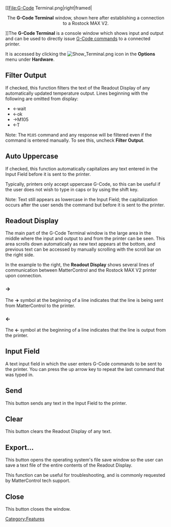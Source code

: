 \[\[<File:G-Code> Terminal.png|right|framed|

<center>

The **G-Code Terminal** window, shown here after establishing a
connection to a Rostock MAX V2.

</center>

\]\]The **G-Code Terminal** is a console window which shows input and
output and can be used to directly issue [G-Code
commands](http://reprap.org/wiki/G-code) to a connected printer.

It is accessed by clicking the ![Show\_Terminal.png](http://wiki.mattercontrol.com/images/b/b3/Show_Terminal.png
"Show_Terminal.png") icon in the **Options** menu under **Hardware**.

## Filter Output

If checked, this function filters the text of the Readout Display of any
automatically updated temperature output. Lines beginning with the
following are omitted from display:

  - \<-wait
  - \<-ok
  - \-\>M105
  - \<-T

Note: The `M105` command and any response will be filtered even if the
command is entered manually. To see this, uncheck **Filter Output**.

## Auto Uppercase

If checked, this function automatically capitalizes any text entered in
the Input Field before it is sent to the printer.

Typically, printers only accept uppercase G-Code, so this can be useful
if the user does not wish to type in caps or by using the shift key.

Note: Text still appears as lowercase in the Input Field; the
capitalization occurs after the user sends the command but before it is
sent to the printer.

## Readout Display

The main part of the G-Code Terminal window is the large area in the
middle where the input and output to and from the printer can be seen.
This area scrolls down automatically as new text appears at the bottom,
and previous text can be accessed by manually scrolling with the scroll
bar on the right side.

In the example to the right, the **Readout Display** shows several lines
of communication between MatterControl and the Rostock MAX V2 printer
upon connection.

### \-\>

The **-\>** symbol at the beginning of a line indicates that the line is
being sent from MatterControl to the printer.

### \<-

The **\<-** symbol at the beginning of a line indicates that the line is
output from the printer.

## Input Field

A text input field in which the user enters G-Code commands to be sent
to the printer. You can press the up arrow key to repeat the last
command that was typed in.

## Send

This button sends any text in the Input Field to the printer.

## Clear

This button clears the Readout Display of any text.

## Export...

This button opens the operating system's file save window so the user
can save a text file of the entire contents of the Readout Display.

This function can be useful for troubleshooting, and is commonly
requested by MatterControl tech support.

## Close

This button closes the window.

[Category:Features](category:features)
